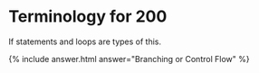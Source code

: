# Terminology for 200

If statements and loops are types of this.

{% include answer.html answer="Branching or Control Flow" %}
